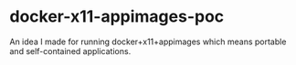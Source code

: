 # docker-x11-appimages-poc
An idea I made for running docker+x11+appimages which means portable and self-contained applications.
